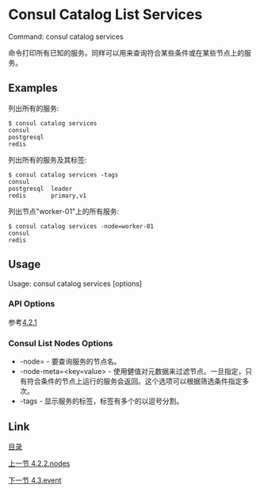 # Consul Catalog List Services
Command: consul catalog services

命令打印所有已知的服务。同样可以用来查询符合某些条件或在某些节点上的服务。

## Examples
列出所有的服务:
```
$ consul catalog services 
consul
postgresql
redis
```
列出所有的服务及其标签:
```
$ consul catalog services -tags
consul
postgresql  leader
redis       primary,v1
```
列出节点"worker-01"上的所有服务:
```
$ consul catalog services -node=worker-01
consul
redis
```
## Usage
Usage: consul catalog services [options]

### API Options
参考[4.2.1](04.2.1.md)

### Consul List Nodes Options
- -node=<id or name> - 要查询服务的节点名。
- -node-meta=<key=value> - 使用健值对元数据来过滤节点。一旦指定，只有符合条件的节点上运行的服务会返回。这个选项可以根据筛选条件指定多次。
- -tags - 显示服务的标签，标签有多个的以逗号分割。

## Link

[目录](../../README.md)

[上一节 4.2.2.nodes](04.2.2.md)

[下一节 4.3.event](04.3.md)
